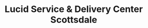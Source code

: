 ---
title: "Lucid Service & Delivery Center Scottsdale"
url: /scottsdale/lucid-service-and-delivery-center-scottsdale/
shop: car repair
---